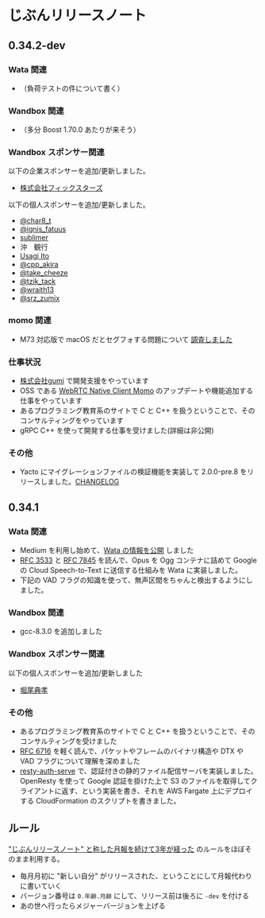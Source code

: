 # じぶんリリースノート

## 0.34.2-dev

### Wata 関連

- （負荷テストの件について書く）

### Wandbox 関連

- （多分 Boost 1.70.0 あたりが来そう）

### Wandbox スポンサー関連

以下の企業スポンサーを追加/更新しました。

- [株式会社フィックスターズ](http://www.fixstars.com/)

以下の個人スポンサーを追加/更新しました。

- [@char8_t](https://twitter.com/char8_t)
- [@ignis_fatuus](https://twitter.com/ignis_fatuus)
- [sublimer](https://twitter.com/lz650sss)
- 沖　観行
- [Usagi Ito](https://twitter.com/USAGI_WRP)
- [@cpp_akira](https://twitter.com/cpp_akira)
- [@take_cheeze](https://github.com/take-cheeze)
- [@tzik_tack](https://twitter.com/tzik_tack)
- [@wraith13](https://twitter.com/wraith13)
- [@srz_zumix](https://twitter.com/srz_zumix)

### momo 関連

- M73 対応版で macOS だとセグフォする問題について [調査しました](https://github.com/shiguredo/momo/pull/59#issuecomment-469357182)

### 仕事状況

- [株式会社gumi](https://gu3.co.jp/) で開発支援をやっています
- OSS である [WebRTC Native Client Momo](https://github.com/shiguredo/momo) のアップデートや機能追加する仕事をやっています
- あるプログラミング教育系のサイトで C と C++ を扱うということで、そのコンサルティングをやっています
- gRPC C++ を使って開発する仕事を受けました(詳細は非公開)

### その他

- Yacto にマイグレーションファイルの検証機能を実装して 2.0.0-pre.8 をリリースしました。[CHANGELOG](https://github.com/gumi/yacto/blob/master/CHANGELOG.md#200-pre8)

## 0.34.1

### Wata 関連

- Medium を利用し始めて、[Wata の情報を公開](https://link.medium.com/UOpDBi2OqU) しました
- [RFC 3533](https://melpon.github.io/rfc/rfc3533.xml) と [RFC 7845](https://melpon.github.io/rfc/rfc7845.xml) を読んで、Opus を Ogg コンテナに詰めて Google の Cloud Speech-to-Text に送信する仕組みを Wata に実装しました。
- 下記の VAD フラグの知識を使って、無声区間をちゃんと検出するようにしました。

### Wandbox 関連

- gcc-8.3.0 を追加しました

### Wandbox スポンサー関連

以下の個人スポンサーを追加/更新しました

- [堀尾典孝](https://twitter.com/holyshared)

### その他

- あるプログラミング教育系のサイトで C と C++ を扱うということで、そのコンサルティングを受けました
- [RFC 6716](https://melpon.github.io/rfc/rfc6716.xml) を軽く読んで、パケットやフレームのバイナリ構造や DTX や VAD フラグについて理解を深めました
- [resty-auth-serve](https://github.com/melpon/resty-auth-serve) で、認証付きの静的ファイル配信サーバを実装しました。OpenResty を使って Google 認証を掛けた上で S3 のファイルを取得してクライアントに返す、という実装を書き、それを AWS Fargate 上にデプロイする CloudFormation のスクリプトを書きました。

## ルール

["じぶんリリースノート" と称した月報を続けて3年が経った](https://blog.a-know.me/entry/2019/02/02/214612) のルールをほぼそのまま利用する。

- 毎月月初に "新しい自分" がリリースされた、ということにして月報代わりに書いていく
- バージョン番号は `0.年齢.月齢` にして、リリース前は後ろに `-dev` を付ける
- あの世へ行ったらメジャーバージョンを上げる

